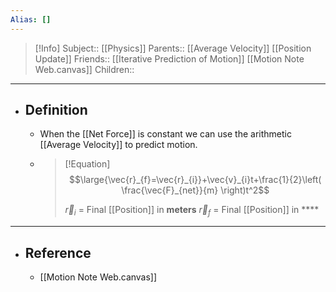 ```yaml
---
Alias: []
---
```

> [!Info]
> Subject:: [[Physics]]
> Parents:: [[Average Velocity]] [[Position Update]]
> Friends:: [[Iterative Prediction of Motion]] [[Motion Note Web.canvas]]
> Children:: 
---
- ## Definition
	- When the [[Net Force]] is constant we can use the arithmetic [[Average Velocity]] to predict motion.
	- > [!Equation]
	  > $$\large{\vec{r}_{f}=\vec{r}_{i}}+\vec{v}_{i}t+\frac{1}{2}\left( \frac{\vec{F}_{net}}{m} \right)t^2$$
	  > 
	  > $\vec{r}_{i}$ = Final [[Position]] in **meters**
	  > $\vec{r}_{f}$ = Final [[Position]] in ****
---
- ## Reference
	- [[Motion Note Web.canvas]]